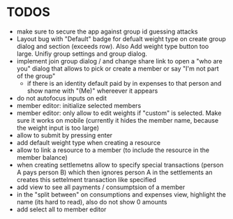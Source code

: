 # TODOS

- make sure to secure the app against group id guessing attacks
- Layout bug with "Default" badge for defualt weight type on create group dialog and section (exceeds row). Also Add weight type button too large. Unifiy group settings and group dialog. 
- implement join group dialog / and change share link to open a "who are you" dialog that allows to pick or create a member or say "I'm not part of the group"
  - if there is an identity default paid by in expenses to that person and show name with "(Me)" whereever it appears
- do not autofocus inputs on edit
- member editor: initialize selected members
- member editor: only allow to edit weights if "custom" is selected. Make sure it works on mobile (currently it hides the member name, because the weight input is too large)
- allow to submit by pressing enter 
- add default weight type when creating a resource
- allow to link a resource to a member (to include the resource in the member balance)
- when creating settlemetns allow to specify special transactions (person A pays person B) which then ignores person A in the settlements an creates this settelment transaction like specified
- add view to see all payments / consumptsion of a member
- in the "split between" on consumptions and expenses view, highlight the name (its hard to read), also do not show 0 amounts
- add select all to member editor